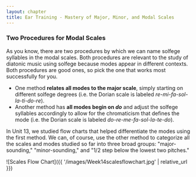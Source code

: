 ```yaml
---
layout: chapter
title: Ear Training - Mastery of Major, Minor, and Modal Scales
---
```


### Two Procedures for Modal Scales

As you know, there are two procedures by which we can name solfege syllables in the modal scales. Both procedures are relevant to the study of diatonic music using solfege because modes appear in different contexts. Both procedures are good ones, so pick the one that works most successfully for you.

- One method **relates all modes to the major scale**, simply starting on different solfege degrees (i.e. the Dorian scale is labeled *re-mi-fa-sol-la-ti-do-re*).
- Another method has **all modes begin on *do*** and adjust the solfege syllables accordingly to allow for the chromaticism that defines the mode (i.e. the Dorian scale is labeled *do-re-me-fa-sol-la-te-do*).

In Unit 13, we studied flow charts that helped differentiate the modes using the first method. We can, of course, use the other method to categorize all the scales and modes studied so far into three broad groups: "major-sounding," "minor-sounding," and "1/2 step below the lowest two pitches."

![Scales Flow Chart]({{ '/images/Week14scalesflowchart.jpg' | relative_url }})